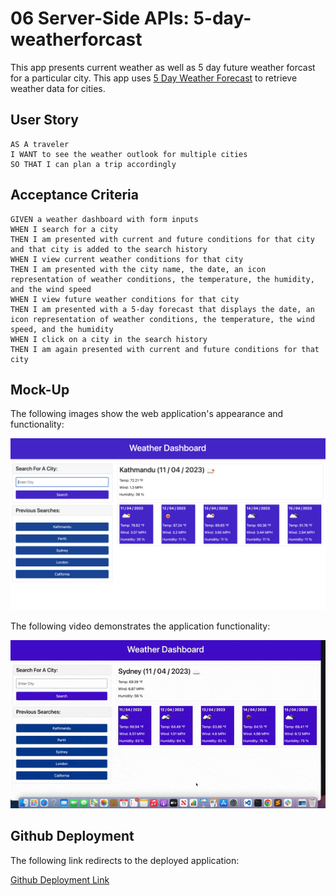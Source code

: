 # 06 Server-Side APIs: 5-day-weatherforcast

This app presents current weather as well as 5 day future weather forcast for a particular city. This app uses [5 Day Weather Forecast](https://openweathermap.org/forecast5) to retrieve weather data for cities.

## User Story

```
AS A traveler
I WANT to see the weather outlook for multiple cities
SO THAT I can plan a trip accordingly
```

## Acceptance Criteria

```
GIVEN a weather dashboard with form inputs
WHEN I search for a city
THEN I am presented with current and future conditions for that city and that city is added to the search history
WHEN I view current weather conditions for that city
THEN I am presented with the city name, the date, an icon representation of weather conditions, the temperature, the humidity, and the wind speed
WHEN I view future weather conditions for that city
THEN I am presented with a 5-day forecast that displays the date, an icon representation of weather conditions, the temperature, the wind speed, and the humidity
WHEN I click on a city in the search history
THEN I am again presented with current and future conditions for that city
```

## Mock-Up

The following images show the web application's appearance and functionality:

![The app shows weather details of city](./assets/images/screenshot1.png)

The following video demonstrates the application functionality:

![video to demonstrate app](./assets/images/weatherforcast.gif)

## Github Deployment

The following link redirects to the deployed application:

[Github Deployment Link](https://sadimamaharjan.github.io/5-day-weatherforcast/)
